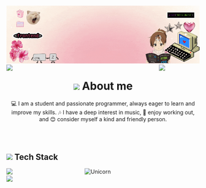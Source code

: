 <!-- Imagen principal -->
<div align="center">
  <img src="https://github.com/marrScielo/marrScielo/blob/main/gif.gif" />
</div>

<!-- Información sobre mí -->
<img align="left" src="https://user-images.githubusercontent.com/65187002/144930161-2f783401-8d27-4fdf-a2f7-cc0ba32f1f1f.gif" width="21%" style="display:inline;">
<img align="right" src="https://user-images.githubusercontent.com/65187002/144930161-2f783401-8d27-4fdf-a2f7-cc0ba32f1f1f.gif" width="21%" style="display:inline;">  
<h1 align="center"> <img src="https://media.giphy.com/media/ObNTw8Uzwy6KQ/giphy.gif" width="30px"> About me</h1>
<p align="center">💻 I am a student and passionate programmer, always eager to learn and improve my skills. 🎶 I have a deep interest in music, 💪 enjoy working out, and 😊 consider myself a kind and friendly person.</p>

<br/><br/>

<h2><img src="https://media2.giphy.com/media/QssGEmpkyEOhBCb7e1/giphy.gif?cid=ecf05e47a0n3gi1bfqntqmob8g9aid1oyj2wr3ds3mg700bl&rid=giphy.gif" width ="25">  Tech Stack </h2>
<img align="right" width="300px" alt="Unicorn" src="https://c.tenor.com/GN73MKBawZYAAAAi/busy-cute.gif" />
<div>
    <a href="https://skillicons.dev">
      <img src="https://skillicons.dev/icons?i=html,css,js,java,nextjs,react,angular,tailwind,bootstrap,figma&perline=12" />
    </a>
    <br>
    <a href="https://skillicons.dev">
      <img src="https://skillicons.dev/icons?i=arduino,blender,cs,eclipse,spring,vite,git&perline=12" />
    </a>
  </div>

